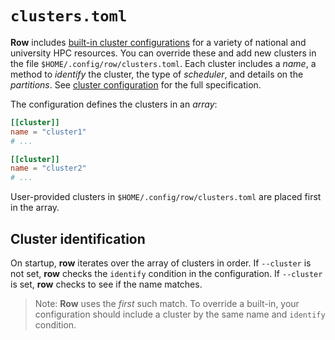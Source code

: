 # `clusters.toml`

**Row** includes [built-in cluster configurations](built-in.md) for a variety of
national and university HPC resources. You can override these and add new clusters in
the file `$HOME/.config/row/clusters.toml`. Each cluster includes a *name*, a method to
*identify* the cluster, the type of *scheduler*, and details on the *partitions*.
See [cluster configuration](cluster.md) for the full specification.

The configuration defines the clusters in an *array*:
```toml
[[cluster]]
name = "cluster1"
# ...

[[cluster]]
name = "cluster2"
# ...
```

User-provided clusters in `$HOME/.config/row/clusters.toml` are placed first in the
array.

## Cluster identification

On startup, **row** iterates over the array of clusters in order. If `--cluster` is not
set, **row** checks the `identify` condition in the configuration. If `--cluster` is
set, **row** checks to see if the name matches.

> Note: **Row** uses the *first* such match. To override a built-in, your configuration
> should include a cluster by the same name and `identify` condition.
